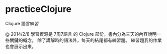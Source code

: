 practiceClojure
===============

Clojure 語言練習

@ 2014/2/8
學習資源是 7周7語言 的 Clojure 部份，書內分為三天的內容說明一些關鍵的概念。
除了講解時的語法外，每天的結尾都有練習題。
練習題我的作業也會展示出來。
